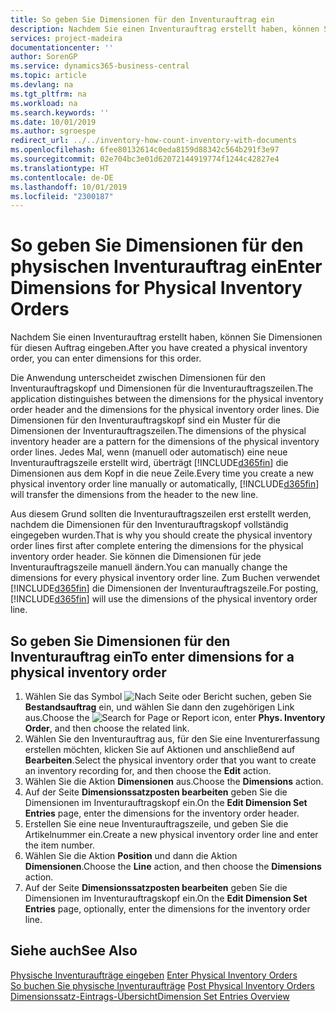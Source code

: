 ```yaml
---
title: So geben Sie Dimensionen für den Inventurauftrag ein
description: Nachdem Sie einen Inventurauftrag erstellt haben, können Sie Dimensionen für diesen Auftrag eingeben.
services: project-madeira
documentationcenter: ''
author: SorenGP
ms.service: dynamics365-business-central
ms.topic: article
ms.devlang: na
ms.tgt_pltfrm: na
ms.workload: na
ms.search.keywords: ''
ms.date: 10/01/2019
ms.author: sgroespe
redirect_url: ../../inventory-how-count-inventory-with-documents
ms.openlocfilehash: 6fee80132614c0eda8159d88342c564b291f3e97
ms.sourcegitcommit: 02e704bc3e01d62072144919774f1244c42827e4
ms.translationtype: HT
ms.contentlocale: de-DE
ms.lasthandoff: 10/01/2019
ms.locfileid: "2300187"
---
```

# <a name="enter-dimensions-for-physical-inventory-orders"></a><span data-ttu-id="1793b-103">So geben Sie Dimensionen für den physischen Inventurauftrag ein</span><span class="sxs-lookup"><span data-stu-id="1793b-103">Enter Dimensions for Physical Inventory Orders</span></span>
<span data-ttu-id="1793b-104">Nachdem Sie einen Inventurauftrag erstellt haben, können Sie Dimensionen für diesen Auftrag eingeben.</span><span class="sxs-lookup"><span data-stu-id="1793b-104">After you have created a physical inventory order, you can enter dimensions for this order.</span></span>  

<span data-ttu-id="1793b-105">Die Anwendung unterscheidet zwischen Dimensionen für den Inventurauftragskopf und Dimensionen für die Inventurauftragszeilen.</span><span class="sxs-lookup"><span data-stu-id="1793b-105">The application distinguishes between the dimensions for the physical inventory order header and the dimensions for the physical inventory order lines.</span></span> <span data-ttu-id="1793b-106">Die Dimensionen für den Inventurauftragskopf sind ein Muster für die Dimensionen der Inventurauftragszeilen.</span><span class="sxs-lookup"><span data-stu-id="1793b-106">The dimensions of the physical inventory header are a pattern for the dimensions of the physical inventory order lines.</span></span> <span data-ttu-id="1793b-107">Jedes Mal, wenn (manuell oder automatisch) eine neue Inventurauftragszeile erstellt wird, überträgt [!INCLUDE[d365fin](../../includes/d365fin_md.md)] die Dimensionen aus dem Kopf in die neue Zeile.</span><span class="sxs-lookup"><span data-stu-id="1793b-107">Every time you create a new physical inventory order line manually or automatically, [!INCLUDE[d365fin](../../includes/d365fin_md.md)] will transfer the dimensions from the header to the new line.</span></span>  

<span data-ttu-id="1793b-108">Aus diesem Grund sollten die Inventurauftragszeilen erst erstellt werden, nachdem die Dimensionen für den Inventurauftragskopf vollständig eingegeben wurden.</span><span class="sxs-lookup"><span data-stu-id="1793b-108">That is why you should create the physical inventory order lines first after complete entering the dimensions for the physical inventory order header.</span></span> <span data-ttu-id="1793b-109">Sie können die Dimensionen für jede Inventurauftragszeile manuell ändern.</span><span class="sxs-lookup"><span data-stu-id="1793b-109">You can manually change the dimensions for every physical inventory order line.</span></span> <span data-ttu-id="1793b-110">Zum Buchen verwendet [!INCLUDE[d365fin](../../includes/d365fin_md.md)] die Dimensionen der Inventurauftragszeile.</span><span class="sxs-lookup"><span data-stu-id="1793b-110">For posting, [!INCLUDE[d365fin](../../includes/d365fin_md.md)] will use the dimensions of the physical inventory order line.</span></span>  

## <a name="to-enter-dimensions-for-a-physical-inventory-order"></a><span data-ttu-id="1793b-111">So geben Sie Dimensionen für den Inventurauftrag ein</span><span class="sxs-lookup"><span data-stu-id="1793b-111">To enter dimensions for a physical inventory order</span></span>  

1.  <span data-ttu-id="1793b-112">Wählen Sie das Symbol ![Nach Seite oder Bericht suchen](../../media/ui-search/search_small.png "Symbol „Nach Seite oder Bericht suchen”"), geben Sie **Bestandsauftrag** ein, und wählen Sie dann den zugehörigen Link aus.</span><span class="sxs-lookup"><span data-stu-id="1793b-112">Choose the ![Search for Page or Report](../../media/ui-search/search_small.png "Search for Page or Report icon") icon, enter **Phys. Inventory Order**, and then choose the related link.</span></span>  
2.  <span data-ttu-id="1793b-113">Wählen Sie den Inventurauftrag aus, für den Sie eine Inventurerfassung erstellen möchten, klicken Sie auf Aktionen und anschließend auf **Bearbeiten**.</span><span class="sxs-lookup"><span data-stu-id="1793b-113">Select the physical inventory order that you want to create an inventory recording for, and then choose the **Edit** action.</span></span>  
3.  <span data-ttu-id="1793b-114">Wählen Sie die Aktion **Dimensionen** aus.</span><span class="sxs-lookup"><span data-stu-id="1793b-114">Choose the **Dimensions** action.</span></span>  
4.  <span data-ttu-id="1793b-115">Auf der Seite **Dimensionssatzposten bearbeiten** geben Sie die Dimensionen im Inventurauftragskopf ein.</span><span class="sxs-lookup"><span data-stu-id="1793b-115">On the **Edit Dimension Set Entries** page, enter the dimensions for the inventory order header.</span></span>  
5.  <span data-ttu-id="1793b-116">Erstellen Sie eine neue Inventurauftragszeile, und geben Sie die Artikelnummer ein.</span><span class="sxs-lookup"><span data-stu-id="1793b-116">Create a new physical inventory order line and enter the item number.</span></span>  
6.  <span data-ttu-id="1793b-117">Wählen Sie die Aktion **Position** und dann die Aktion **Dimensionen**.</span><span class="sxs-lookup"><span data-stu-id="1793b-117">Choose the **Line** action, and then choose the **Dimensions** action.</span></span>  
7.  <span data-ttu-id="1793b-118">Auf der Seite **Dimensionssatzposten bearbeiten** geben Sie die Dimensionen im Inventurauftragskopf ein.</span><span class="sxs-lookup"><span data-stu-id="1793b-118">On the **Edit Dimension Set Entries** page, optionally, enter the dimensions for the inventory order line.</span></span>  

## <a name="see-also"></a><span data-ttu-id="1793b-119">Siehe auch</span><span class="sxs-lookup"><span data-stu-id="1793b-119">See Also</span></span>  
 <span data-ttu-id="1793b-120">[Physische Inventuraufträge eingeben](how-to-enter-physical-inventory-orders.md) </span><span class="sxs-lookup"><span data-stu-id="1793b-120">[Enter Physical Inventory Orders](how-to-enter-physical-inventory-orders.md) </span></span>  
 <span data-ttu-id="1793b-121">[So buchen Sie physische Inventuraufträge](how-to-post-physical-inventory-orders.md) </span><span class="sxs-lookup"><span data-stu-id="1793b-121">[Post Physical Inventory Orders](how-to-post-physical-inventory-orders.md) </span></span>  
 [<span data-ttu-id="1793b-122">Dimensionssatz-Eintrags-Übersicht</span><span class="sxs-lookup"><span data-stu-id="1793b-122">Dimension Set Entries Overview</span></span>](../../design-details-dimension-set-entries-overview.md)
